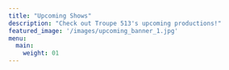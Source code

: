 ```yaml
---
title: "Upcoming Shows"
description: "Check out Troupe 513's upcoming productions!"
featured_image: '/images/upcoming_banner_1.jpg'
menu:
  main:
    weight: 01
---
```

